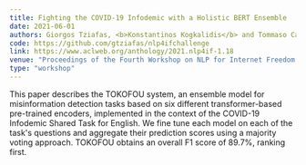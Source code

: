 ```yaml
---
title: Fighting the COVID-19 Infodemic with a Holistic BERT Ensemble
date: 2021-06-01
authors: Giorgos Tziafas, <b>Konstantinos Kogkalidis</b> and Tommaso Caselli
code: https://github.com/gtziafas/nlp4ifchallenge
link: https://www.aclweb.org/anthology/2021.nlp4if-1.18
venue: "Proceedings of the Fourth Workshop on NLP for Internet Freedom: Censorship, Disinformation, and Propaganda"
type: "workshop"
---
```


This paper describes the TOKOFOU system, an ensemble model for misinformation detection tasks based on six different transformer-based pre-trained encoders, implemented in the context of the COVID-19 Infodemic Shared Task for English. We fine tune each model on each of the task's questions and aggregate their prediction scores using a majority voting approach. TOKOFOU obtains an overall F1 score of 89.7%, ranking first.
